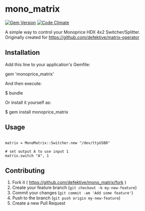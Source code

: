 # mono_matrix
[![Gem Version](https://badge.fury.io/rb/mono_matrix.svg)](http://badge.fury.io/rb/mono_matrix)
[![Code Climate](https://codeclimate.com/github/defektive/mono_matrix/badges/gpa.svg)](https://codeclimate.com/github/defektive/mono_matrix)

A simple way to control your Monoprice HDX 4x2 Switcher/Splitter. Originally created for
https://github.com/defektive/matrix-operator


## Installation

Add this line to your application's Gemfile:

gem 'monoprice_matrix'

And then execute:

$ bundle

Or install it yourself as:

$ gem install monoprice_matrix

## Usage

```

matrix = MonoMatrix::Switcher.new "/dev/ttyUSB0"

# set output A to use input 1
matrix.switch "A", 1
```

## Contributing

1. Fork it ( https://github.com/defektive/mono_matrix/fork )
2. Create your feature branch (`git checkout -b my-new-feature`)
3. Commit your changes (`git commit -am 'Add some feature'`)
4. Push to the branch (`git push origin my-new-feature`)
5. Create a new Pull Request

